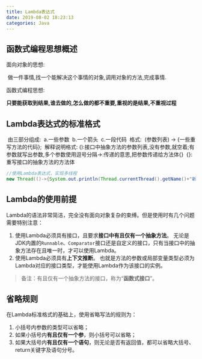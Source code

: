 ```yaml
---
title: Lambda表达式
date: 2019-08-02 18:23:13
categories: Java
---
```


## 函数式编程思想概述

面向对象的思想:

​	做一件事情,找一个能解决这个事情的对象,调用对象的方法,完成事情.

函数式编程思想: 

​	**只要能获取到结果,谁去做的,怎么做的都不重要,重视的是结果,不重视过程**

## Lambda表达式的标准格式
​        由三部分组成:
​            a.一些参数
​            b.一个箭头
​            c.一段代码
​        格式:
​            (参数列表) -> {一些重写方法的代码};
​        解释说明格式:
​            ():接口中抽象方法的参数列表,没有参数,就空着;有参数就写出参数,多个参数使用逗号分隔
​            ->:传递的意思,把参数传递给方法体{}
​            {}:重写接口的抽象方法的方法体

```java
//使用Lambda表达式，实现多线程
new Thread(()->{System.out.println(Thread.currentThread().getName()+"新的线程创建了");}).start();
```

## Lambda的使用前提

Lambda的语法非常简洁，完全没有面向对象复杂的束缚。但是使用时有几个问题需要特别注意：

1. 使用Lambda必须具有接口，且要求**接口中有且仅有一个抽象方法**。
   无论是JDK内置的`Runnable`、`Comparator`接口还是自定义的接口，只有当接口中的抽象方法存在且唯一时，才可以使用Lambda。
2. 使用Lambda必须具有**上下文推断**。
   也就是方法的参数或局部变量类型必须为Lambda对应的接口类型，才能使用Lambda作为该接口的实例。

> 备注：有且仅有一个抽象方法的接口，称为“**函数式接口**”。

## 省略规则

在Lambda标准格式的基础上，使用省略写法的规则为：

1. 小括号内参数的类型可以省略；
2. 如果小括号内**有且仅有一个参**，则小括号可以省略；
3. 如果大括号内**有且仅有一个语句**，则无论是否有返回值，都可以省略大括号、return关键字及语句分号。